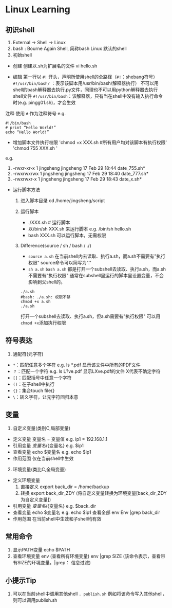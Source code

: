 # Linux Learning

## 初识shell

1. External → Shell → Linux
2. bash : Bourne Again Shell, 简称bash
   Linux 默认的shell
3. 初始shell

- 创建
创建以.sh为扩展名的文件
vi hello.sh

- 编辑
第一行以 `#!` 开头，声明所使用shell的全路径（`#!`：shebang符号）
`#!/usr/bin/bash/` ：表示该脚本用/usr/bin/bash/解释器执行）
不可以用shell的bash解释器去执行.py文件，同理也不可以用python解释器去执行shell文件
`#!/usr/bin/bash`：该解释器，只有当在shell中没有输入执行命令时(e.g. pingg01.sh)，才会生效

注释
使用 `#` 作为注释符号
e.g.
```
#!/bin/bash
# print “Hello World!”
echo “Hello World!”
```

- 增加脚本文件执行权限
    'chmod +x XXX.sh #所有用户均对该脚本有执行权限'
    'chmod 755 XXX.sh '

e.g. 
  1. -rwxr-xr-x 1 jingsheng jingsheng   17 Feb 29 18:44 date_755.sh*
  2. -rwxrwxrwx 1 jingsheng jingsheng   17 Feb 29 18:40 date_777.sh*
  3. -rwxrwxr-x 1 jingsheng jingsheng   17 Feb 29 18:43 date_x.sh*

- 运行脚本方法

  1. 进入脚本目录
  cd /home/jingsheng/script
  
  2. 运行脚本
     - ./XXX.sh # 运行脚本
     - 以/bin/sh XXX.sh 来运行脚本
       e.g. /bin/sh hello.sh
     - bash XXX.sh 可以运行脚本，无需权限
  3. Difference(source / sh / bash / ./)
       - `source a.sh`
       在当前shell内去读取、执行a.sh，而a.sh不需要有"执行权限"
       source命令可以简写为"."
       - `sh a.sh`
         `bash a.sh`
          都是打开一个subshell去读取、执行a.sh，而a.sh不需要有"执行权限"
          通常在subshell里运行的脚本里设置变量，不会影响到父shell的。
       ```
       ./a.sh
       #bash: ./a.sh: 权限不够
       chmod +x a.sh
       ./a.sh
       ```
       打开一个subshell去读取、执行a.sh，但a.sh需要有"执行权限"
       可以用`chmod +x`添加执行权限

## 符号表达
1. 通配符(元字符)
  - `*`：匹配任意多个字符
    e.g. ls *.pdf 
    显示该文件中所有的PDF文件
  - `？`：匹配一个字符
    e.g. ls L?ve.pdf
    显示LXve.pdf的文件 X代表不确定字符
  - `[]`：匹配括号中任意一个字符
  - `()`：在子shell中执行
  - `{}`：集合touch file{}
  - `\`：转义字符，让元字符回归本意


## 变量
1. 自定义变量(类别C,局部变量)
  - 定义变量
    变量名 = 变量值
    e.g. ip1 = 192.168.1.1
  - 引用变量
    $变量名/${变量名}
    e.g. $ip1
  - 查看变量
    echo $变量名
    e.g. echo $ip1
  - 作用范围
    仅在当前shell中生效

2. 环境变量(类比C,全局变量)
  - 定义环境变量
    1. 直接定义
       export back_dir = /home/backup
    2. 转换
       export back_dir_ZDY (将自定义变量转换为环境变量[back_dir_ZDY 为自定义变量])
  - 引用变量
    $变量名/${变量名}
    e.g. $back_dir
  - 查看变量
    echo $变量名
    e.g. echo $ip1
    查看全部
    env 
    Env |grep back_dir
  - 作用范围
    在当前shell中生效和子shell均有效

## 常用命令
  1. 显示PATH变量
    echo $PATH
  2. 查看环境变量
    env (查看所有环境变量)
    env |grep SIZE (该命令表示，查看带有SIZE的环境变量。|grep： 信息过滤)

## 小提示Tip
  1. 可以在当前shell中调用其他shell
    `. publish.sh` 例如将该命令写入其他shell，则可以调用publish.sh
		
